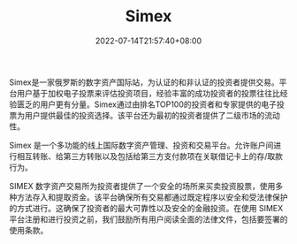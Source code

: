 ﻿---
weight: 
title: "Simex"
description: "Simex是一家俄罗斯的数字资产国际站，为认证的和非认证的投资者提供交易。"
date: 2022-07-14T21:57:40+08:00
lastmod: 2022-07-14T16:45:40+08:00
draft: false
authors: ["浮尘"]
featuredImage: "simex.webp"
link: "https://simex.global/"
tags: ["交易所","Simex"]
categories: ["navigation"]
navigation: ["交易所"]
lightgallery: true
toc: true
pinned: false
recommend: false
recommend1: false
---
Simex是一家俄罗斯的数字资产国际站，为认证的和非认证的投资者提供交易。平台用户基于加权电子投票来评估投资项目，经验丰富的成功投资者的投票往往比经验匮乏的用户更有分量。Simex通过由排名TOP100的投资者和专家提供的电子投票为用户提供最佳的投资选择。该平台还为最初的投资者提供了二级市场的流动性。

Simex 是一个多功能的线上国际数字资产管理、投资和交易平台。允许账户间进行相互转账、给第三方转账以及包括给第三方支付款项在关联借记卡上的存/取款行为。

SIMEX 数字资产交易所为投资者提供了一个安全的场所来买卖投资股票，使用多种方法存入和提取资金。该平台确保所有交易都通过既定程序以安全和受法律保护的方式进行。这确保了投资者的最大可靠性以及安全的金融投资。在使用 SIMEX 平台注册和进行投资之前，我们鼓励所有用户阅读全面的法律文件，包括要签署的使用条款。